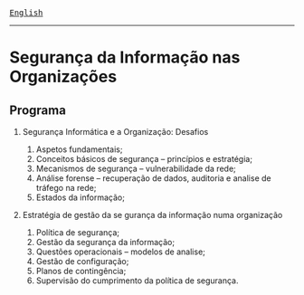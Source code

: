[<kbd>English</kbd>](index_en.md)

---

# Segurança da Informação nas Organizações

## Programa
1. Segurança Informática e a Organização: Desafios
    1. Aspetos fundamentais;
    1. Conceitos básicos de segurança – princípios e estratégia;
    1. Mecanismos de segurança – vulnerabilidade da rede;
    1. Análise forense – recuperação de dados, auditoria e analise de tráfego na rede;
    1. Estados da informação;
    
1. Estratégia de gestão da se gurança da informação numa organização
    1. Política de segurança;
    1. Gestão da segurança da informação;
    1. Questões operacionais – modelos de analise;
    1. Gestão de configuração;
    1. Planos de contingência;
    1. Supervisão do cumprimento da política de segurança.
